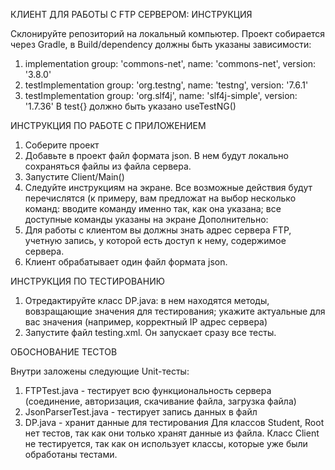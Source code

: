 
КЛИЕНТ ДЛЯ РАБОТЫ С FTP СЕРВЕРОМ: ИНСТРУКЦИЯ

Склонируйте репозиторий на локальный компьютер. Проект собирается через Gradle, в Build/dependency должны быть указаны зависимости: 
1. implementation group: 'commons-net', name: 'commons-net', version: '3.8.0'
2. testImplementation group: 'org.testng', name: 'testng', version: '7.6.1'
3. testImplementation group: 'org.slf4j', name: 'slf4j-simple', version: '1.7.36'
В test{} должно быть указано useTestNG()

ИНСТРУКЦИЯ ПО РАБОТЕ С ПРИЛОЖЕНИЕМ
1. Соберите проект
2. Добавьте в проект файл формата json. В нем будут локально сохраняться файлы из файла сервера.
2. Запустите Client/Main()
3. Следуйте инструкциям на экране. Все возможные действия будут перечислятся (к примеру, вам предложат на выбор несколько команд: вводите команду именно так, как она указана; все доступные команды указаны на экране
Дополнительно:
1. Для работы с клиентом вы должны знать адрес сервера FTP, учетную запись, у которой есть доступ к нему, содержимое сервера.
2. Клиент обрабатывает один файл формата json.

ИНСТРУКЦИЯ ПО ТЕСТИРОВАНИЮ
1. Отредактируйте класс DP.java: в нем находятся методы, вовзращающие значения для тестирования; укажите актуальные для вас значения (например, корректный IP адрес сервера)
2. Запустите файл testing.xml. Он запускает сразу все тесты.

ОБОСНОВАНИЕ ТЕСТОВ

Внутри заложены следующие Unit-тесты:
1. FTPTest.java - тестирует всю функциональность сервера (соединение, авторизация, скачивание файла, загрузка файла)
2. JsonParserTest.java - тестирует запись данных в файл
3. DP.java - хранит данные для тестирования
Для классов Student, Root нет тестов, так как они только хранят данные из файла. Класс Client не тестируется, так как он использует классы, которые уже были обработаны тестами.
